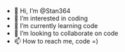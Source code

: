 - 👋 Hi, I’m @Stan364
- 👀 I’m interested in coding
- 🌱 I’m currently learning code
- 💞️ I’m looking to collaborate on code
- 📫 How to reach me, code =)

<!---
Stan364/Stan364 is a ✨ special ✨ repository because its `README.md` (this file) appears on your GitHub profile.
You can click the Preview link to take a look at your changes.
--->
